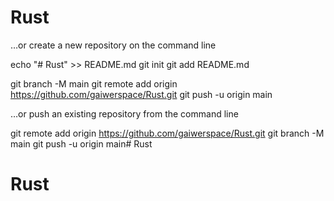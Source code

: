 # Rust
…or create a new repository on the command line

echo "# Rust" >> README.md
git init
git add README.md


git branch -M main
git remote add origin https://github.com/gaiwerspace/Rust.git
git push -u origin main

…or push an existing repository from the command line

git remote add origin https://github.com/gaiwerspace/Rust.git
git branch -M main
git push -u origin main# Rust
# Rust
